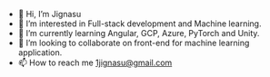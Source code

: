 - 👋 Hi, I’m Jignasu
- 👀 I’m interested in Full-stack development and Machine learning.
- 🌱 I’m currently learning Angular, GCP, Azure, PyTorch and Unity.
- 💞️ I’m looking to collaborate on front-end for machine learning application.
- 📫 How to reach me 1jignasu@gmail.com

<!---
Mister-JP/Mister-JP is a ✨ special ✨ repository because its `README.md` (this file) appears on your GitHub profile.
You can click the Preview link to take a look at your changes.
--->
